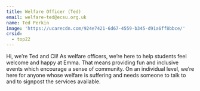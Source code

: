```yaml
---
title: Welfare Officer (Ted)
email: welfare-ted@ecsu.org.uk
name: Ted Perkin
image: 'https://ucarecdn.com/924e7421-6d67-4559-b345-d91a6ff8bbce/'
crsid:
  - top22
---
```

Hi, we’re Ted and Cli! As welfare officers, we’re here to help students feel welcome and happy at Emma. That means providing fun and inclusive events which encourage a sense of community. On an individual level, we’re here for anyone whose welfare is suffering and needs someone to talk to and to signpost the services available.

